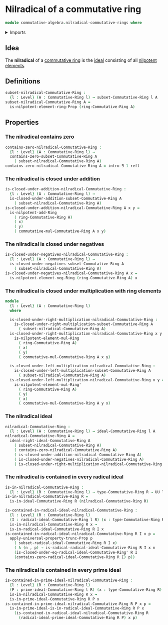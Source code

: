 # Nilradical of a commutative ring

```agda
module commutative-algebra.nilradical-commutative-rings where
```

<details><summary>Imports</summary>

```agda
open import commutative-algebra.commutative-rings
open import commutative-algebra.ideals-commutative-rings
open import commutative-algebra.prime-ideals-commutative-rings
open import commutative-algebra.radical-ideals-commutative-rings
open import commutative-algebra.subsets-commutative-rings

open import foundation.dependent-pair-types
open import foundation.existential-quantification
open import foundation.identity-types
open import foundation.propositional-truncations
open import foundation.universe-levels

open import ring-theory.nilpotent-elements-rings
```

</details>

## Idea

The **nilradical** of a
[commutative ring](commutative-algebra.commutative-rings.md) is the
[ideal](commutative-algebra.ideals-commutative-rings.md) consisting of all
[nilpotent elements](ring-theory.nilpotent-elements-rings.md).

## Definitions

```agda
subset-nilradical-Commutative-Ring :
  {l : Level} (A : Commutative-Ring l) → subset-Commutative-Ring l A
subset-nilradical-Commutative-Ring A =
  is-nilpotent-element-ring-Prop (ring-Commutative-Ring A)
```

## Properties

### The nilradical contains zero

```agda
contains-zero-nilradical-Commutative-Ring :
  {l : Level} (A : Commutative-Ring l) →
  contains-zero-subset-Commutative-Ring A
    ( subset-nilradical-Commutative-Ring A)
contains-zero-nilradical-Commutative-Ring A = intro-∃ 1 refl
```

### The nilradical is closed under addition

```agda
is-closed-under-addition-nilradical-Commutative-Ring :
  {l : Level} (A : Commutative-Ring l) →
  is-closed-under-addition-subset-Commutative-Ring A
    ( subset-nilradical-Commutative-Ring A)
is-closed-under-addition-nilradical-Commutative-Ring A x y =
  is-nilpotent-add-Ring
    ( ring-Commutative-Ring A)
    ( x)
    ( y)
    ( commutative-mul-Commutative-Ring A x y)
```

### The nilradical is closed under negatives

```agda
is-closed-under-negatives-nilradical-Commutative-Ring :
  {l : Level} (A : Commutative-Ring l) →
  is-closed-under-negatives-subset-Commutative-Ring A
    ( subset-nilradical-Commutative-Ring A)
is-closed-under-negatives-nilradical-Commutative-Ring A x =
  is-nilpotent-element-neg-Ring (ring-Commutative-Ring A) x
```

### The nilradical is closed under multiplication with ring elements

```agda
module _
  {l : Level} (A : Commutative-Ring l)
  where

  is-closed-under-right-multiplication-nilradical-Commutative-Ring :
    is-closed-under-right-multiplication-subset-Commutative-Ring A
      ( subset-nilradical-Commutative-Ring A)
  is-closed-under-right-multiplication-nilradical-Commutative-Ring x y =
    is-nilpotent-element-mul-Ring
      ( ring-Commutative-Ring A)
      ( x)
      ( y)
      ( commutative-mul-Commutative-Ring A x y)

  is-closed-under-left-multiplication-nilradical-Commutative-Ring :
    is-closed-under-left-multiplication-subset-Commutative-Ring A
      ( subset-nilradical-Commutative-Ring A)
  is-closed-under-left-multiplication-nilradical-Commutative-Ring x y =
    is-nilpotent-element-mul-Ring'
      ( ring-Commutative-Ring A)
      ( y)
      ( x)
      ( commutative-mul-Commutative-Ring A y x)
```

### The nilradical ideal

```agda
nilradical-Commutative-Ring :
  {l : Level} (A : Commutative-Ring l) → ideal-Commutative-Ring l A
nilradical-Commutative-Ring A =
  ideal-right-ideal-Commutative-Ring A
    ( subset-nilradical-Commutative-Ring A)
    ( contains-zero-nilradical-Commutative-Ring A)
    ( is-closed-under-addition-nilradical-Commutative-Ring A)
    ( is-closed-under-negatives-nilradical-Commutative-Ring A)
    ( is-closed-under-right-multiplication-nilradical-Commutative-Ring A)
```

### The nilradical is contained in every radical ideal

```agda
is-in-nilradical-Commutative-Ring :
  {l : Level} (R : Commutative-Ring l) → type-Commutative-Ring R → UU l
is-in-nilradical-Commutative-Ring R =
  is-in-ideal-Commutative-Ring R (nilradical-Commutative-Ring R)

is-contained-in-radical-ideal-nilradical-Commutative-Ring :
  {l : Level} (R : Commutative-Ring l)
  (I : radical-ideal-Commutative-Ring l R) (x : type-Commutative-Ring R) →
  is-in-nilradical-Commutative-Ring R x →
  is-in-radical-ideal-Commutative-Ring R I x
is-contained-in-radical-ideal-nilradical-Commutative-Ring R I x p =
  apply-universal-property-trunc-Prop p
    ( subset-radical-ideal-Commutative-Ring R I x)
    ( λ (n , p) → is-radical-radical-ideal-Commutative-Ring R I x n
    (is-closed-under-eq-radical-ideal-Commutative-Ring' R I
    (contains-zero-radical-ideal-Commutative-Ring R I) p))
```

### The nilradical is contained in every prime ideal

```agda
is-contained-in-prime-ideal-nilradical-Commutative-Ring :
  {l : Level} (R : Commutative-Ring l)
  (P : prime-ideal-Commutative-Ring l R) (x : type-Commutative-Ring R) →
  is-in-nilradical-Commutative-Ring R x →
  is-in-prime-ideal-Commutative-Ring R P x
is-contained-in-prime-ideal-nilradical-Commutative-Ring R P x p =
  is-in-prime-ideal-is-in-radical-ideal-Commutative-Ring R P x
    (is-contained-in-radical-ideal-nilradical-Commutative-Ring R
      (radical-ideal-prime-ideal-Commutative-Ring R P) x p)
```
